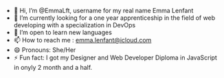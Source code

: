 - 👋 Hi, I’m @EmmaLft, username for my real name Emma Lenfant
- 👀 I’m currently looking for a one year apprenticeship in the field of web developing with a specialization in DevOps
- 🌱 I’m open to learn new languages 
- 📫 How to reach me : emma.lenfant@icloud.com
- 😄 Pronouns: She/Her
- ⚡ Fun fact: I got my Designer and Web Developer Diploma in JavaScript in onyly 2 month and a half. 

<!---
EmmaLft/EmmaLft is a ✨ special ✨ repository because its `README.md` (this file) appears on your GitHub profile.
You can click the Preview link to take a look at your changes.
--->
